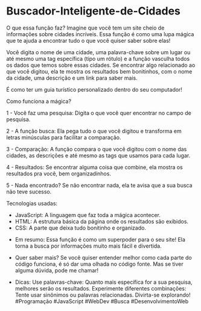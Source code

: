 # Buscador-Inteligente-de-Cidades

O que essa função faz?
Imagine que você tem um site cheio de informações sobre cidades incríveis. Essa função é como uma lupa mágica que te ajuda a encontrar tudo o que você quiser saber sobre elas!

Você digita o nome de uma cidade, uma palavra-chave sobre um lugar ou até mesmo uma tag específica (tipo um rótulo) e a função vasculha todos os dados que temos sobre essas cidades. Se encontrar algo relacionado ao que você digitou, ela te mostra os resultados bem bonitinhos, com o nome da cidade, uma descrição e um link para saber mais.

É como ter um guia turístico personalizado dentro do seu computador!

Como funciona a mágica?

1 - Você faz uma pesquisa: Digita o que você quer encontrar no campo de pesquisa.

2 - A função busca: Ela pega tudo o que você digitou e transforma em letras minúsculas para facilitar a comparação.

3 - Comparação: A função compara o que você digitou com o nome das cidades, as descrições e até mesmo as tags que usamos para cada lugar.

4 - Resultados: Se encontrar alguma coisa que combine, ela mostra os resultados pra você, bem organizadinhos.

5 - Nada encontrado? Se não encontrar nada, ela te avisa que a sua busca não teve sucesso.

Tecnologias usadas:

* JavaScript: A linguagem que faz toda a mágica acontecer.
* HTML: A estrutura básica da página onde os resultados são exibidos.
* CSS: A parte que deixa tudo bonitinho e organizado.

- Em resumo:
Essa função é como um superpoder para o seu site! Ela torna a busca por informações muito mais fácil e divertida.

- Quer saber mais?
Se você quiser entender melhor como cada parte do código funciona, é só dar uma olhada no código fonte. Mas se tiver alguma dúvida, pode me chamar!

- Dicas:
Use palavras-chave: Quanto mais específica for a sua pesquisa, melhores serão os resultados.
Experimente diferentes combinações: Tente usar sinônimos ou palavras relacionadas.
Divirta-se explorando!
#Programação #JavaScript #WebDev #Busca #DesenvolvimentoWeb
